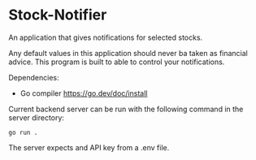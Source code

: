 # Stock-Notifier

An application that gives notifications for selected stocks. 

Any default values in this application should never ba taken as financial advice. This program is built to able to control your notifications.

Dependencies:

* Go compiler https://go.dev/doc/install

Current backend server can be run with the following command in the server directory: 
```
go run .
```

The server expects and API key from a .env file.